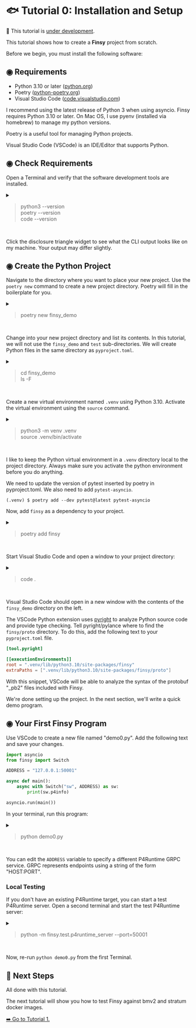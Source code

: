 # 🐟 Tutorial 0: Installation and Setup

🚧 This tutorial is [under development](## "Technical content okay; grammar not read good ;)").

This tutorial shows how to create a **Finsy** project from scratch.

Before we begin, you must install the following software:


## ◉ Requirements

- Python 3.10 or later  ([python.org](https://www.python.org/))
- Poetry  ([python-poetry.org](https://python-poetry.org/))
- Visual Studio Code ([code.visualstudio.com](https://code.visualstudio.com/))

I recommend using the latest release of Python 3 when using asyncio. Finsy requires Python 3.10 or later.
On Mac OS, I use pyenv (installed via homebrew) to manage my python versions.

Poetry is a useful tool for managing Python projects.

Visual Studio Code (VSCode) is an IDE/Editor that supports Python.


## ◉ Check Requirements

Open a Terminal and verify that the software development tools are installed.

<details>
<summary><blockquote>
python3 --version<br>
poetry --version<br>
code --version
</blockquote></summary>

```console
$ python3 --version
Python 3.10.5
$ poetry --version
Poetry version 1.1.14
$ code --version
1.69.2
3b889b090b5ad5793f524b5d1d39fda662b96a2a
x64
$ _
```

</details>
<br>

Click the disclosure triangle widget to see what the CLI output looks like on my machine.
Your output may differ slightly.

## ◉ Create the Python Project

Navigate to the directory where you want to place your new project. Use the `poetry new`
command to create a new project directory. Poetry will fill in the boilerplate for you.

<details>
<summary><blockquote>
poetry new finsy_demo
</blockquote></summary>

```console
$ poetry new finsy_demo
Created package finsy_demo in finsy_demo
$ _
```

</details>
<br>

Change into your new project directory and list its contents. In this tutorial, we will not 
use the `finsy_demo` and `test` sub-directories. We will create Python files in the same directory
as `pyproject.toml`.

<details>
<summary><blockquote>
cd finsy_demo<br>
ls -F
</blockquote></summary>

```console
$ cd finsy_demo
$ ls -F
README.rst      finsy_demo/     pyproject.toml  tests/
$ _
```

</details>
<br>

Create a new virtual environment named `.venv` using Python 3.10. Activate the virtual environment
using the `source` command.

<details>
<summary><blockquote>
python3 -m venv .venv<br>
source .venv/bin/activate<br>
</blockquote></summary>

```console
$ python3 -m venv .venv
$ source .venv/bin/activate
(.venv) $ _
```

</details>
<br>

I like to keep the Python virtual environment in a `.venv` directory local to the
project directory. Always make sure you activate the python environment before you do anything.

We need to update the version of pytest inserted by poetry in pyproject.toml. We also need
to add `pytest-asyncio`.

```console
(.venv) $ poetry add --dev pytest@latest pytest-asyncio
```

Now, add `finsy` as a dependency to your project.

<details>
<summary><blockquote>
poetry add finsy
</blockquote></summary>

```console
(.venv) $ poetry add finsy
Using version ^0.1.0 for finsy

Updating dependencies
Resolving dependencies... (1.7s)

Writing lock file

Package operations: 17 installs, 0 updates, 0 removals

  • Installing pyparsing (3.0.9)
  • Installing six (1.16.0)
  • Installing typing-extensions (4.3.0)
  • Installing attrs (21.4.0)
  • Installing grpcio (1.47.0)
  • Installing macaddress (1.2.0)
  • Installing more-itertools (8.13.0)
  • Installing packaging (21.3)
  • Installing parsy (1.4.0)
  • Installing pluggy (0.13.1)
  • Installing protobuf (4.21.2)
  • Installing py (1.11.0)
  • Installing pyee (9.0.4)
  • Installing pylev (1.4.0)
  • Installing wcwidth (0.2.5)
  • Installing finsy (0.1.0)
  • Installing pytest (5.4.3)
(.venv) $ _
```

</details>
<br>

Start Visual Studio Code and open a window to your project directory:

<details>
<summary><blockquote>
code .
</blockquote></summary>

```console
(.venv) $ code .
(.venv) $ _
```

</details>
<br>

Visual Studio Code should open in a new window with the contents of the `finsy_demo` directory
on the left.

The VSCode Python extension uses [pyright](https://github.com/microsoft/pyright) to analyze Python source
code and provide type checking. Tell pyright/pylance where to find the `finsy/proto` directory. To do this, 
add the following text to your `pyproject.toml` file.

```toml
[tool.pyright]

[[executionEnvironments]]
root = ".venv/lib/python3.10/site-packages/finsy"
extraPaths = [".venv/lib/python3.10/site-packages/finsy/proto"]
```

With this snippet, VSCode will be able to analyze the syntax of the protobuf "_pb2" files
included with Finsy.

We're done setting up the project. In the next section, we'll write a quick demo program.


## ◉ Your First Finsy Program

Use VSCode to create a new file named "demo0.py". Add the following text and save your changes.

```python
import asyncio
from finsy import Switch

ADDRESS = "127.0.0.1:50001"

async def main():
    async with Switch("sw", ADDRESS) as sw:
        print(sw.p4info)

asyncio.run(main())
```

In your terminal, run this program:

<details>
<summary><blockquote>
python demo0.py
</blockquote></summary>

```console
(.venv) $ python demo0.py
(.venv) $ _
```

</details>
<br>

You can edit the `ADDRESS` variable to specify a different P4Runtime GRPC service. GRPC represents
endpoints using a string of the form "HOST:PORT".

### Local Testing

If you don't have an existing P4Runtime target, you can start a test P4Runtime server. 
Open a second terminal and start the test P4Runtime server:

<details>
<summary><blockquote>
python -m finsy.test.p4runtime_server --port=50001
</blockquote></summary>

```console
(.venv) $ python -m finsy.test.p4runtime_server --port=50001
(.venv) $ _
```

</details>
<br>

Now, re-run `python demo0.py` from the first Terminal.


## 🎉 Next Steps

All done with this tutorial.

The next tutorial will show you how to test Finsy against bmv2 and stratum docker images.

[➡️ Go to Tutorial 1.](tutorial_1.md)